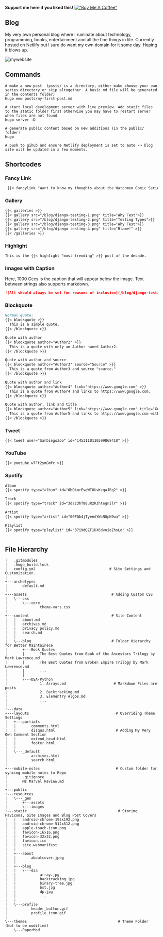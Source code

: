 **Support me here if you liked this!**
[!["Buy Me A Coffee"](https://www.buymeacoffee.com/assets/img/custom_images/orange_img.png)](https://www.buymeacoffee.com/AtharvaShah)

## Blog

My very own personal blog where I ruminate about technology, programming, books, entertainment and all the fine things in life. Currently hosted on Netlify but I sure do want my own domain for it some day. Hoping it blows up.

![mywebsite](https://user-images.githubusercontent.com/68660002/180614089-ed51c89d-7948-49f0-aa3f-6f9ef50fbdcc.JPG)

## Commands

```shell
# make a new post  (posts/ is a directory, either make choose your own series directory or skip altogether. A basic md file will be generated in the contents folder)
hugo new posts/my-first-post.md

# start local development server with live preview. Add static files to the static folder first otherwise you may have to restart server when files are not found
hugo server -D

# generate public content based on new additions (in the public/ folder)
hugo

# push to gihub and ensure Netlify deployment is set to auto -> blog site will be updated in a few moments.
```

## Shortcodes

### Fancy Link

```md
 {{< fancylink "Want to know my thoughts about the Watchmen Comic Series?" "Read my full review here" "/posts/personal/book-review/watchmen-comic-review/" >}}
```

### Gallery

```md
{{< galleries >}}
{{< gallery src="/blog/django-testing-1.png" title="Why Test">}}
{{< gallery src="/blog/django-testing-2.png" title="Testing Types">}}
{{< gallery src="/blog/django-testing-3.png" title="Why Test">}}
{{< gallery src="/blog/django-testing-4.png" title="Blame!" >}}
{{< /galleries >}}
```

### Highlight

```md
This is the {{< highlight "most trending" >}} post of the decade.
```

### Images with Caption

Here, 1000 Gecs is the caption that will appear below the image. Text between strings also supports markdown.

```md
![Alt should always be set for reasons of inclusion](/blog/django-testing-4.png "1000 Gecs")
```

### Blockquote

```md
Normal quote:
{{< blockquote >}}
  This is a simple quote.
{{< /blockquote >}}

Quote with author
{{< blockquote author="Author2" >}}
  This is a quote with only an Author named Author2.
{{< /blockquote >}}

Quote with author and source
{{< blockquote author="Author3" source="Source" >}}
  This is a quote from Author3 and source "source."
{{< /blockquote >}}

Quote with author and link
{{< blockquote author="Author4" link="https://www.google.com" >}}
  This is a quote from Author4 and links to https://www.google.com.
{{< /blockquote >}}

Quote with author, link and title
{{< blockquote author="Author5" link="https://www.google.com" title="Google" >}}
  This is a quote from Author5 and links to https://www.google.com with title "Google."
{{< /blockquote >}}
```

### Tweet

```md
{{< tweet user="SanDiegoZoo" id="1453110110599868418" >}}
```

### YouTube

```md
{{< youtube w7Ft2ymGmfc >}}
```

### Spotify

```md
Album 
{{< spotify type="album" id="6bQkurEvgWIUUvKeqaJRq2" >}}

Track
{{< spotify type="track" id="3dsz3hT88uR2RJhtegnilY" >}}

Artist
{{< spotify type="artist" id="00FQb4jTyendYWaN8pK0wa" >}}

Playlist 
{{< spotify type="playlist" id="37i9dQZF1DX6dvuioZhoLo" >}}



```

## File Hierarchy

```shell
|   .gitmodules
|   .hugo_build.lock
|   config.yml                                  # Site Settings and Customization. 
| 
+---archetypes
|       default.md
|       
+---assets                                       # Adding Custom CSS
|   \---css
|       \---core
|               theme-vars.css 
|               
+---content                                      # Site Content
|   |   about.md
|   |   archives.md
|   |   privacy policy.md
|   |   search.md
|   |   
|   \---blog                                     # Folder Hierarchy for Better Maintainece
|       +---Book Quotes
|       |       The Best Quotes from Book of the Ancestors Trilogy by Mark Lawrence.md
|       |       The Best Quotes from Broken Empire Trilogy by Mark Lawrence.md
|       |       ...
|       |       
|       \---DSA-Python
|               1. Arrays.md                      # Markdown Files are posts
|               2. Backtracking.md
|               3. Elementry Algos.md
|               ...
|               
+---data
+---layouts                                        # Overriding Theme Settings
|   +---partials
|   |       comments.html
|   |       disqus.html                            # Adding My Very Own Comment Section
|   |       extend_head.html
|   |       footer.html
|   |       
|   \---_default
|           archives.html
|           search.html
|           
+---mobile-notes                                   # Custom folder for syncing mobile notes to Repo
|       .gitignore
|       Ms Marvel Review.md
|       
+---public
+---resources
|   \---_gen
|       +---assets
|       \---images
+---static                                          # Storing Favicons, Site Images and Blog Post Covers
|   |   android-chrome-192x192.png
|   |   android-chrome-512x512.png
|   |   apple-touch-icon.png
|   |   favicon-16x16.png
|   |   favicon-32x32.png
|   |   favicon.ico
|   |   site.webmanifest
|   |   
|   +---about
|   |       aboutcover.jpeg
|   |       
|   +---blog
|   |   \---dsa
|   |           array.jpg
|   |           backtracking.jpg
|   |           binary-tree.jpg
|   |           bst.jpg
|   |           dp.jpg
|   |           ...
|   |           
|   \---profile
|           header_button.gif
|           profile_icon.gif
|           
\---themes                                          # Theme Folder (Not to be modified)
    \---PaperMod
```
